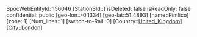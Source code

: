 ﻿---
location: [51.4893,-0.1334]
type: Station
tags:
- geo/Station
- Europe/United_Kingdom/London

---
SpocWebEntityId: 156046
[StationSId::]
isDeleted: false
isReadOnly: false
confidential: public
[geo-lon::-0.1334]
[geo-lat::51.4893]
[name::Pimlico]
[zone::1]
[Num_lines::1]
[switch-to-Rail::0]
[Country::[United_Kingdom](geo/Continent/Europe/United_Kingdom.md)]
[City::[London](geo/Continent/Europe/United_Kingdom/London.md)]

